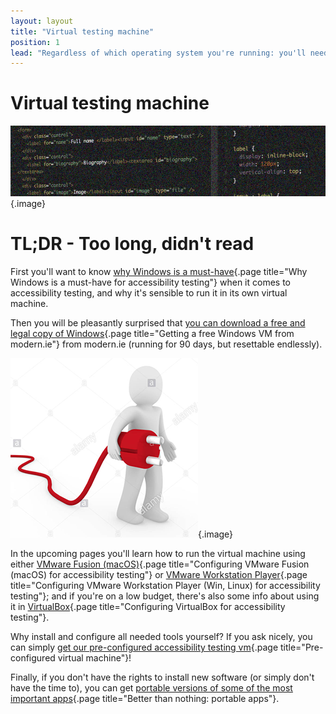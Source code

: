 ```yaml
---
layout: layout
title: "Virtual testing machine"
position: 1
lead: "Regardless of which operating system you're running: you'll need a Windows system to develop for and test about accessibility. And it's best to use a virtual machine (VM) for this."
---
```


# Virtual testing machine

![](_media/1511793759628.png){.image}

# TL;DR - Too long, didn't read

First you'll want to know [why Windows is a must-have](/section--setting-up-the-accessibility-testing-environment---introduction/virtual-testing-machine/why-windows-is-a-must-have-for-accessibility-testing){.page title="Why Windows is a must-have for accessibility testing"} when it comes to accessibility testing, and why it's sensible to run it in its own virtual machine.

Then you will be pleasantly surprised that [you can download a free and legal copy of Windows](/section--setting-up-the-accessibility-testing-environment---introduction/virtual-testing-machine/getting-a-free-windows-vm-from-modern-ie){.page title="Getting a free Windows VM from modern.ie"} from modern.ie (running for 90 days, but resettable endlessly).

![](_media/1511825066609.png){.image}

In the upcoming pages you'll learn how to run the virtual machine using either [VMware Fusion (macOS)](/section--setting-up-the-accessibility-testing-environment---introduction/virtual-testing-machine/configuring-vmware-fusion--macos--for-accessibility-testing){.page title="Configuring VMware Fusion (macOS) for accessibility testing"} or [VMware Workstation Player](/section--setting-up-the-accessibility-testing-environment---introduction/virtual-testing-machine/configuring-vmware-workstation-player--win--linux--for-accessibility-testing){.page title="Configuring VMware Workstation Player (Win, Linux) for accessibility testing"}; and if you're on a low budget, there's also some info about using it in [VirtualBox](/section--setting-up-the-accessibility-testing-environment---introduction/virtual-testing-machine/configuring-virtualbox-for-accessibility-testing){.page title="Configuring VirtualBox for accessibility testing"}.

Why install and configure all needed tools yourself? If you ask nicely, you can simply [get our pre-configured accessibility testing vm](/section--setting-up-the-accessibility-testing-environment---introduction/virtual-testing-machine/pre-configured-virtual-machine){.page title="Pre-configured virtual machine"}!

Finally, if you don't have the rights to install new software (or simply don't have the time to), you can get [portable versions of some of the most important apps](/section--setting-up-the-accessibility-testing-environment---introduction/virtual-testing-machine/better-than-nothing--portable-apps){.page title="Better than nothing: portable apps"}.